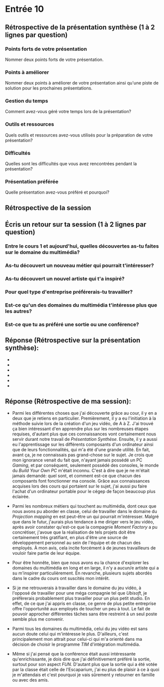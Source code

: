 # Entrée 10
## Rétrospective de la présentation synthèse (1 à 2 lignes par question)

### Points forts de votre présentation 
Nommer deux points forts de votre présentation.

### Points à améliorer
Nommer deux points à améliorer de votre présentation ainsi qu'une piste de solution pour les prochaines présentations. 

### Gestion du temps
Comment avez-vous géré votre temps lors de la présentation?

### Outils et ressources
Quels outils et ressources avez-vous utilisés pour la préparation de votre présentation?

### Difficultés
Quelles sont les difficultés que vous avez rencontrées pendant la présentation?

### Présentation préférée
Quelle présentation avez-vous préféré et pourquoi?

## Rétrospective de la session
## Écris un retour sur ta session (1 à 2 lignes par question)

### Entre le cours 1 et aujourd'hui, quelles découvertes as-tu faites sur le domaine du multimédia? 

### As-tu découvert un nouveau métier qui pourrait t'intéresser? 

### As-tu découvert un nouvel artiste qui t'a inspiré? 

### Pour quel type d'entreprise préférerais-tu travailler? 

### Est-ce qu'un des domaines du multimédia t'intéresse plus que les autres? 

### Est-ce que tu as préféré une sortie ou une conférence?

## Réponse (Rétrospective sur la présentation synthèse):
-


-


-


-


-


-


## Réponse (Rétrospective de ma session):
- Parmi les différentes choses que j'ai découverte grâce au cour, il y en a deux que je retiens en particulier. Premièrement, il y a eu l'initiation à la méthode suivie lors de la création d'un jeu vidéo, de A à Z. J'ai trouvé ça bien intéressant d'en apprendre plus sur les nombreuses étapes requises, d'autant plus que ces connaissances vont certainement nous servir durant notre travail de *Présentation Synthèse*. Ensuite, il y a aussi eu l'apprentissage sur les différents composants d'un ordinateur ainsi que de leurs fonctionnalités, qui m'a été d'une grande utilité. En fait, avant ça, je ne connaissais pas grand-chose sur le sujet. Je crois que mon ignorance venait du fait que, n'ayant jamais possédé un PC *Gaming*, et par conséquent, seulement possédé des consoles, le monde du *Build Your Own PC* m'était inconnu. C'est à dire que je ne m'était jamais demandé: quel sont, et comment est-ce que chacun des composants font fonctionner ma console. Grâce aux connaissances acquises lors des cours qui portaient sur le sujet, j'ai aussi pu faire l'achat d'un ordinateur portable pour le cégep de façon beaucoup plus éclairée.


- Parmi les nombreux métiers qui touchent au multimédia, dont ceux que nous avons pu aborder en classe, celui de travailler dans le domaine du *Projection mapping* en est peut-être un qui pourrait m'intéresser. Malgré que dans le futur, j'aurais plus tendance à me diriger vers le jeu vidéo, après avoir constater qu'est-ce que la compagnie *Moment Factory* a pu concrétiser, j'avoue que la réalisation de tels projets doit être certainement très gratifiant, en plus d'être une source de développement personnel au sein de l'équipe et de chacun des employés. À mon avis, cela incite forcément à de jeunes travailleurs de vouloir faire partie de leur équipe. 


- Pour être honnête, bien que nous avons eu la chance d'explorer les domaines du multimédia en long et en large, il n'y a aucun/e artiste qui a su m'inspirer particulièrement. En revanche, plusieurs sujets abordés dans le cadre du cours ont suscités mon intérêt. 


- Si je me retrouverais à travailler dans le domaine du jeu vidéo, à l'opposé de travailler pour une méga compagnie tel que *Ubisoft*, je préfèrerais probablement plus travailler pour un plus petit studio. En effet, de ce que j'ai appris en classe, ce genre de plus petite entreprise offre l'opportunité aux employés de toucher un peu à tout. Le fait de pouvoir approcher différentes tâches sans être restreint à un seul poste semble plus me convenir. 


- Parmi tous les domaines du multimédia, celui du jeu vidéo est sans aucun doute celui qui m'intéresse le plus. D'ailleurs, c'est principalement mon attrait pour celui-ci qui m'a orienté dans ma décision de choisir le programme *TIM* d'intégration multimédia.


- Même si j'ai pensé que la conférence était aussi intéressante qu'enrichissante, je dois dire que j'ai définitivement préféré la sortie, surtout pour son aspect *FUN*. D'autant plus que la sortie qui a été votée par la classe était celle de l'Escaparium, j'ai eu plus de plaisir à ce à quoi je m'attendais et c'est pourquoi je vais sûrement y retourner en famille ou avec des amis.

